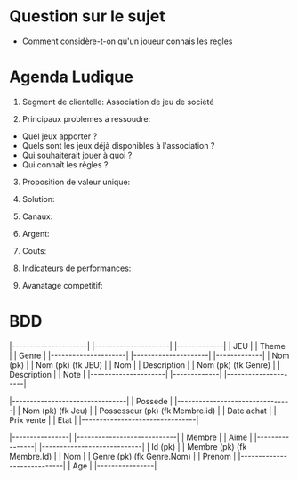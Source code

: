 # Question sur le sujet

- Comment considère-t-on qu'un joueur connais les regles


# Agenda Ludique

1) Segment de clientelle:
Association de jeu de société

2) Principaux problemes a ressoudre:
- Quel jeux apporter ?
- Quels sont les jeux déjà disponibles à l'association ?
- Qui souhaiterait jouer à quoi ?
- Qui connaît les règles ?

3) Proposition de valeur unique:


4) Solution:


5) Canaux:


6) Argent:


7) Couts:


8) Indicateurs de performances:


9) Avanatage competitif:

# BDD

 |---------------------|    |---------------------|    |-------------|
 | JEU                 |    | Theme               |    | Genre       |
 |---------------------|    |---------------------|    |-------------|
 | Nom (pk)            |    | Nom (pk) (fk JEU)   |    | Nom         |
 | Description         |    | Nom (pk) (fk Genre) |    | Description |
 | Note                |    |---------------------|    |-------------|
 |---------------------|


 |--------------------------------|
 | Possede                        |
 |--------------------------------|
 | Nom        (pk) (fk Jeu)       |
 | Possesseur (pk) (fk Membre.id) |
 | Date achat                     |
 | Prix vente                     |
 | Etat                           |
 |--------------------------------|


 |----------------|     |----------------------------|
 | Membre         |     | Aime                       |
 |----------------|     |----------------------------|
 | Id (pk)        |     | Membre (pk) (fk Membre.Id) |
 | Nom            |     | Genre  (pk) (fk Genre.Nom) |
 | Prenom         |     |----------------------------|
 | Age            |
 |----------------|
